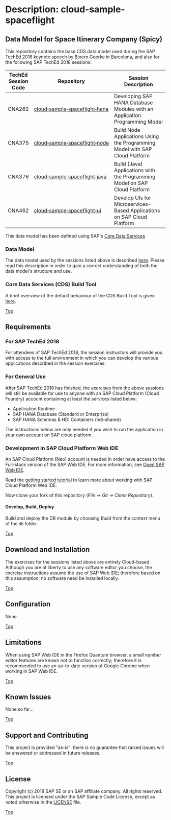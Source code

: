 <a name="top"></a>
# Description: cloud-sample-spaceflight

<a name="intro"></a>
## Data Model for Space Itinerary Company (Spicy)

This repository contains the base CDS data model used during the SAP TechEd 2018 keynote speech by Bjoern Goerke in Barcelona, and also for the following SAP TechEd 2018 sessions:

| TechEd<br>Session<br>Code | Repository | Session Description |
|---|---|---|
| CNA262 | [cloud&#8209;sample&#8209;spaceflight&#8209;hana](https://github.com/SAP/cloud-sample-spaceflight-hana) | Developing SAP HANA Database Modules with an Application Programming Model |
| CNA375 | [cloud&#8209;sample&#8209;spaceflight&#8209;node](https://github.com/SAP/cloud-sample-spaceflight-node) | Build Node Applications Using the Programming Model with SAP Cloud Platform |
| CNA376 | [cloud&#8209;sample&#8209;spaceflight&#8209;java](https://github.com/SAP/cloud-sample-spaceflight-java) | Build (Java) Applications with the Programming Model on SAP Cloud Platform |
| CNA462 | [cloud&#8209;sample&#8209;spaceflight&#8209;ui](https://github.com/SAP/cloud-sample-spaceflight-ui) | Develop UIs for Microservices-Based Applications on SAP Cloud Platform |

This data model has been defined using SAP's [Core Data Services](https://help.sap.com/viewer/09b6623836854766b682356393c6c416/2.0.03/en-US) 


### Data Model

The data model used by the sessions listed above is described [here](./docs/README.md).   Please read this description in order to gain a correct understanding of both the data model's structure and use.

### Core Data Services (CDS) Build Tool

A brief overview of the default behaviour of the CDS Build Tool is given [here](./docs/cdsCompile.md).





<a href="#top">Top</a>

<a name="requirements"></a>
## Requirements

### For SAP TechEd 2018

For attendees of SAP TechEd 2018, the session instructors will provide you with access to the full environment in which you can develop the various applications described in the session exercises.

### For General Use

After SAP TechEd 2018 has finished, the exercises from the above sessions will still be available for use to anyone with an SAP Cloud Platform (Cloud Foundry) account containing at least the services listed below:

* Application Runtime
* SAP HANA Database (Standard or Enterprise)
* SAP HANA Schemas & HDI Containers (hdi-shared)

The instructions below are only needed if you wish to run the application in your own account on SAP cloud platform.

### Development in SAP Cloud Platform Web IDE

An SAP Cloud Platform (Neo) account is needed in order have access to the Full-stack version of the SAP Web IDE. For more information, see [Open SAP Web IDE](https://help.sap.com/viewer/825270ffffe74d9f988a0f0066ad59f0/CF/en-US/51321a804b1a4935b0ab7255447f5f84.html).

Read the [getting started tutorial](https://help.sap.com/viewer//65de2977205c403bbc107264b8eccf4b/Cloud/en-US/5ec8c983a0bf43b4a13186fcf59015fc.html) to learn more about working with SAP Cloud Platform Web IDE.

Now clone your fork of this repository (*File -> Git -> Clone Repository*).

#### Develop, Build, Deploy

Build and deploy the DB module by choosing *Build* from the context menu of the `db` folder.



<a href="#top">Top</a>

<a name="download"></a>
## Download and Installation

The exercises for the sessions listed above are entirely Cloud-based.  Although you are at liberty to use any software editor you choose, the exercise instructions assume the use of SAP Web IDE; therefore based on this assumption, no software need be installed locally.



<a href="#top">Top</a>

<a name="configuration"></a>
## Configuration

None




<a href="#top">Top</a>

<a name="limitations"></a>
## Limitations

When using SAP Web IDE in the Firefox Quantum browser, a small number editor features are known not to function correctly; therefore it is recommended to use an up-to-date version of Google Chrome when working in SAP Web IDE.



<a href="#top">Top</a>

<a name="issues"></a>
## Known Issues

None so far...




<a href="#top">Top</a>

<a name="support"></a>
<a name="contributing"></a>
## Support and Contributing

This project is provided "as-is": there is no guarantee that raised issues will be answered or addressed in future releases.




<a href="#top">Top</a>

<a name="license"></a>
## License

Copyright (c) 2018 SAP SE or an SAP affiliate company. All rights reserved. This project is licensed under the SAP Sample Code License, except as noted otherwise in the [LICENSE](LICENSE) file.

<a href="#top">Top</a>
